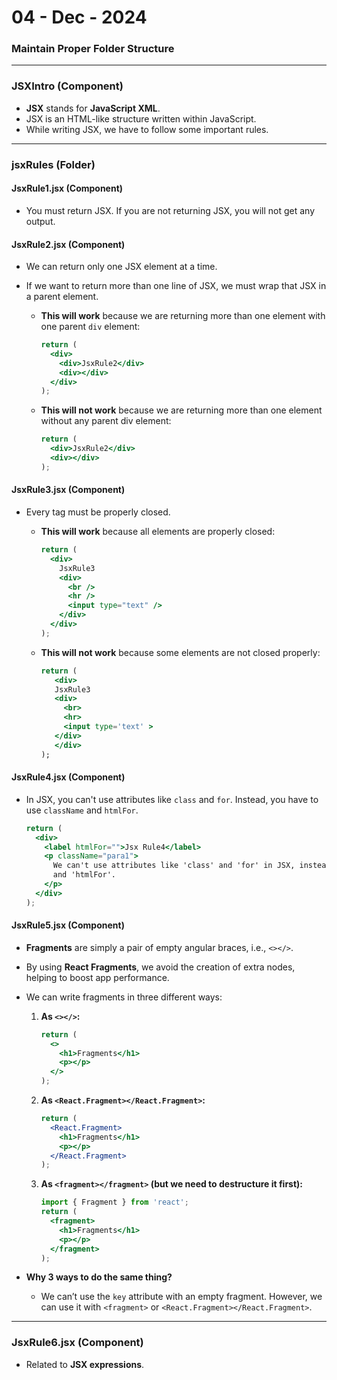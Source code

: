 # 04 - Dec - 2024

### Maintain Proper Folder Structure

---

### JSXIntro (Component)

- **JSX** stands for **JavaScript XML**.
- JSX is an HTML-like structure written within JavaScript.
- While writing JSX, we have to follow some important rules.

---

### jsxRules (Folder)

#### **JsxRule1.jsx (Component)**

- You must return JSX. If you are not returning JSX, you will not get any output.

#### **JsxRule2.jsx (Component)**

- We can return only one JSX element at a time.
- If we want to return more than one line of JSX, we must wrap that JSX in a parent element.

  - **This will work** because we are returning more than one element with one parent `div` element:

    ```jsx
    return (
      <div>
        <div>JsxRule2</div>
        <div></div>
      </div>
    );
    ```

  - **This will not work** because we are returning more than one element without any parent div element:
    ```jsx
    return (
      <div>JsxRule2</div>
      <div></div>
    );
    ```

#### **JsxRule3.jsx (Component)**

- Every tag must be properly closed.

  - **This will work** because all elements are properly closed:

    ```jsx
    return (
      <div>
        JsxRule3
        <div>
          <br />
          <hr />
          <input type="text" />
        </div>
      </div>
    );
    ```

  - **This will not work** because some elements are not closed properly:
    ```jsx
    return (
       <div>
       JsxRule3
       <div>
         <br>
         <hr>
         <input type='text' >
       </div>
       </div>
    );
    ```

#### **JsxRule4.jsx (Component)**

- In JSX, you can't use attributes like `class` and `for`. Instead, you have to use `className` and `htmlFor`.

  ```jsx
  return (
    <div>
      <label htmlFor="">Jsx Rule4</label>
      <p className="para1">
        We can't use attributes like 'class' and 'for' in JSX, instead we have to use 'className'
        and 'htmlFor'.
      </p>
    </div>
  );
  ```

#### **JsxRule5.jsx (Component)**

- **Fragments** are simply a pair of empty angular braces, i.e., `<></>`.
- By using **React Fragments**, we avoid the creation of extra nodes, helping to boost app performance.
- We can write fragments in three different ways:

  1. **As `<></>`:**

     ```jsx
     return (
       <>
         <h1>Fragments</h1>
         <p></p>
       </>
     );
     ```

  2. **As `<React.Fragment></React.Fragment>`:**

     ```jsx
     return (
       <React.Fragment>
         <h1>Fragments</h1>
         <p></p>
       </React.Fragment>
     );
     ```

  3. **As `<fragment></fragment>` (but we need to destructure it first):**
     ```jsx
     import { Fragment } from 'react';
     return (
       <fragment>
         <h1>Fragments</h1>
         <p></p>
       </fragment>
     );
     ```

- **Why 3 ways to do the same thing?**
  - We can’t use the `key` attribute with an empty fragment. However, we can use it with `<fragment>` or `<React.Fragment></React.Fragment>`.

---

### JsxRule6.jsx (Component)

- Related to **JSX expressions**.

